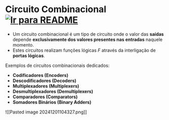 # Circuito Combinacional &nbsp; [![Ir para README](https://img.shields.io/badge/Indice-Verde?style=for-the-badge)](../../README.md#indice)

- Um circuito combinacional é um tipo de circuito onde o valor das **saídas** depende **exclusivamente dos valores presentes nas entradas** naquele momento.
- Estes circuitos realizam funções lógicas $F$ através da interligação de **portas lógicas**.

Exemplos de circuitos combinacionais dedicados:  
- **Codificadores (Encoders)**  
- **Descodificadores (Decoders)**  
- **Multiplexadores (Multiplexers)**  
- **Desmultiplexadores (Demultiplexers)**  
- **Comparadores (Comparators)**  
- **Somadores Binários (Binary Adders)**  

![[Pasted image 20241201104327.png]]



